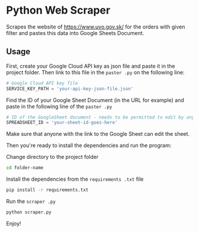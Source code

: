# Python Web Scraper

Scrapes the website of https://www.uvo.gov.sk/ for the orders with given filter and pastes this data into Google Sheets Document.

## Usage

First, create your Google Cloud API key as json file and paste it in the project folder.
Then link to this file in the ```paster .py``` on the following line:

```py
# Google Cloud API key file
SERVICE_KEY_PATH = 'your-api-key-json-file.json'
```

Find the ID of your Google Sheet Document (in the URL for example) and paste in the following line of the ```paster .py```

```py
# ID of the GoogleSheet document - needs to be permitted to edit by anyone
SPREADSHEET_ID = 'your-sheet-id-goes-here' 
```

Make sure that anyone with the link to the Google Sheet can edit the sheet.

Then you're ready to install the dependencies and run the program:

Change directory to the project folder
```bash
cd folder-name 
```
Install the dependencies from the ```requirements .txt``` file

```bash
pip install -r requirements.txt
```

Run the  ```scraper .py```

```bash
python scraper.py
```

Enjoy!